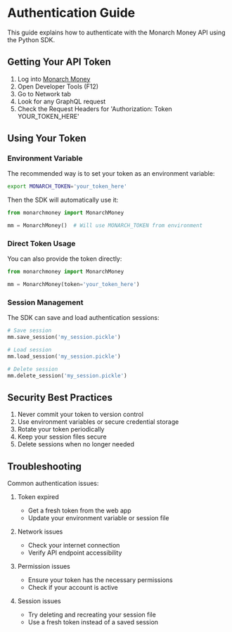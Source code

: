 # Authentication Guide

This guide explains how to authenticate with the Monarch Money API using the Python SDK.

## Getting Your API Token

1. Log into [Monarch Money](https://app.monarchmoney.com)
2. Open Developer Tools (F12)
3. Go to Network tab
4. Look for any GraphQL request
5. Check the Request Headers for 'Authorization: Token YOUR_TOKEN_HERE'

## Using Your Token

### Environment Variable

The recommended way is to set your token as an environment variable:

```bash
export MONARCH_TOKEN='your_token_here'
```

Then the SDK will automatically use it:

```python
from monarchmoney import MonarchMoney

mm = MonarchMoney()  # Will use MONARCH_TOKEN from environment
```

### Direct Token Usage

You can also provide the token directly:

```python
from monarchmoney import MonarchMoney

mm = MonarchMoney(token='your_token_here')
```

### Session Management

The SDK can save and load authentication sessions:

```python
# Save session
mm.save_session('my_session.pickle')

# Load session
mm.load_session('my_session.pickle')

# Delete session
mm.delete_session('my_session.pickle')
```

## Security Best Practices

1. Never commit your token to version control
2. Use environment variables or secure credential storage
3. Rotate your token periodically
4. Keep your session files secure
5. Delete sessions when no longer needed

## Troubleshooting

Common authentication issues:

1. Token expired
   - Get a fresh token from the web app
   - Update your environment variable or session file

2. Network issues
   - Check your internet connection
   - Verify API endpoint accessibility

3. Permission issues
   - Ensure your token has the necessary permissions
   - Check if your account is active

4. Session issues
   - Try deleting and recreating your session file
   - Use a fresh token instead of a saved session
